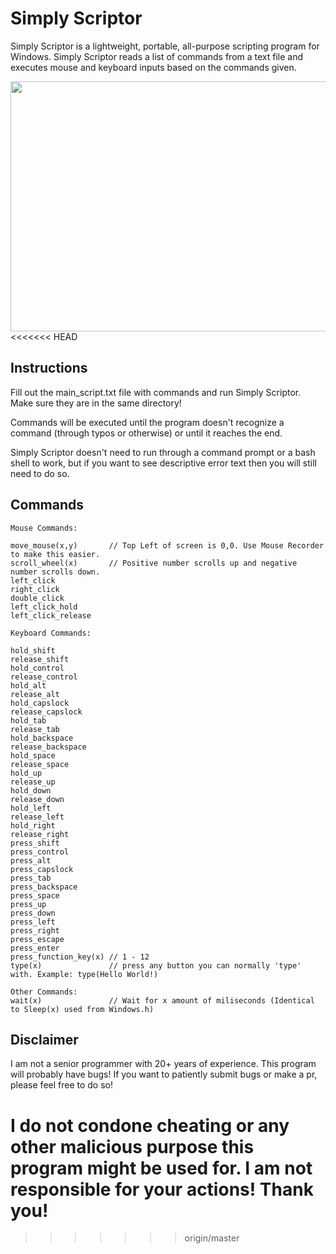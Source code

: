 # Simply Scriptor
Simply Scriptor is a lightweight, portable, all-purpose scripting program for Windows. Simply Scriptor reads a list of commands from a text file and executes mouse and keyboard inputs based on the commands given.

<img src="https://i.imgur.com/H5T43l2.gif" width="600" height="400" />
<<<<<<< HEAD

## Instructions

Fill out the main_script.txt file with commands and run Simply Scriptor. Make sure they are in the same directory!

Commands will be executed until the program doesn't recognize a command (through typos or otherwise) or until it reaches the end.

Simply Scriptor doesn't need to run through a command prompt or a bash shell to work, but if you want to see descriptive error text then you will still need to do so.

## Commands

```
Mouse Commands:

move_mouse(x,y)		  // Top Left of screen is 0,0. Use Mouse Recorder to make this easier.
scroll_wheel(x) 	  // Positive number scrolls up and negative number scrolls down.
left_click
right_click
double_click
left_click_hold
left_click_release

Keyboard Commands:

hold_shift
release_shift
hold_control
release_control
hold_alt
release_alt
hold_capslock
release_capslock
hold_tab
release_tab
hold_backspace
release_backspace
hold_space
release_space
hold_up
release_up
hold_down
release_down
hold_left
release_left
hold_right
release_right
press_shift
press_control
press_alt
press_capslock
press_tab
press_backspace
press_space
press_up
press_down
press_left
press_right
press_escape
press_enter
press_function_key(x) // 1 - 12
type(x) 		      // press any button you can normally 'type' with. Example: type(Hello World!)

Other Commands:
wait(x)				  // Wait for x amount of miliseconds (Identical to Sleep(x) used from Windows.h)
```

## Disclaimer

I am not a senior programmer with 20+ years of experience. This program will probably have bugs! If you want to patiently submit bugs or make a pr, please feel free to do so!

I do not condone cheating or any other malicious purpose this program might be used for. I am not responsible for your actions! Thank you!
=======
>>>>>>> origin/master
